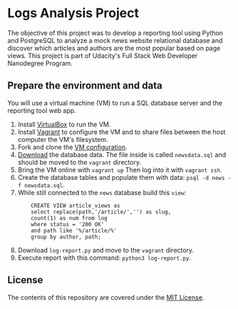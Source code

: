 # Logs Analysis Project
The objective of this project was to develop a reporting tool using Python and
PostgreSQL to analyze a mock news website relational database and discover
which articles and authors are the most popular based on page views.
This project is part of Udacity's Full Stack Web Developer Nanodegree Program.

## Prepare the environment and data
You will use a virtual machine (VM) to run a SQL database server and the
reporting tool web app.

1. Install [VirtualBox](https://www.virtualbox.org/wiki/Downloads) to run the VM.
2. Install [Vagrant](https://www.vagrantup.com/downloads.html) to configure
    the VM and to share files between the host computer the VM's filesystem.
3. Fork and clone the [VM configuration](https://github.com/udacity/fullstack-nanodegree-vm).
4. [Download](https://d17h27t6h515a5.cloudfront.net/topher/2016/August/57b5f748_newsdata/newsdata.zip) the database data. The file inside is called ```newsdata.sql``` and should be moved to the ```vagrant``` directory.
5. Bring the VM online with ```vagrant up``` Then log into it with ```vagrant ssh```.
6. Create the database tables and populate them with data: ```psql -d news -f newsdata.sql```.
7. While still connected to the ```news``` database build this ```view```:
    ```
        CREATE VIEW article_views as
        select replace(path,'/article/','') as slug,
        count(1) as num from log
        where status = '200 OK'
        and path like '%/article/%'
        group by author, path;
    ```
8. Download ```log-report.py``` and move to the ```vagrant``` directory.
9. Execute report with this command: ```python3 log-report.py```.

## License
The contents of this repository are covered under the [MIT License](https://opensource.org/licenses/MIT).
